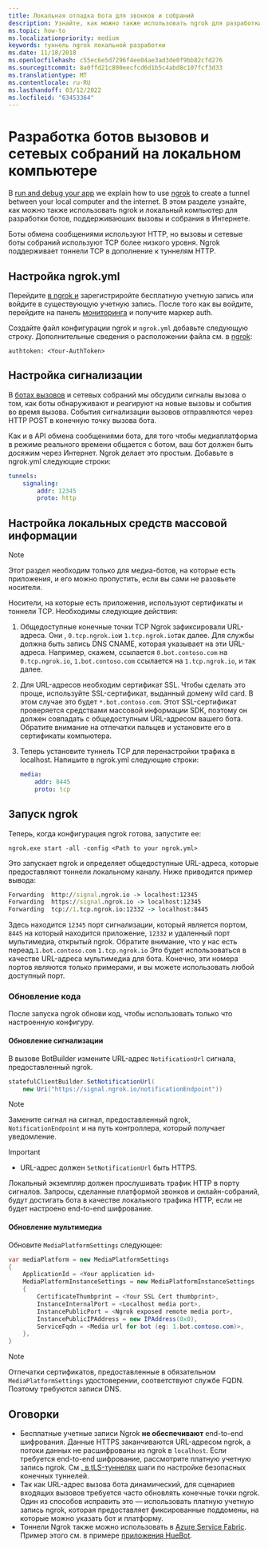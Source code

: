 ```yaml
---
title: Локальная отладка бота для звонков и собраний
description: Узнайте, как можно также использовать ngrok для разработки вызовов и сетевых ботов собраний на локальном компьютере.
ms.topic: how-to
ms.localizationpriority: medium
keywords: туннель ngrok локальной разработки
ms.date: 11/18/2018
ms.openlocfilehash: c55ec6e5d7296f4ee04ae3ad3de0f9bb82cfd276
ms.sourcegitcommit: 8a0ffd21c800eecfcd6d1b5c4abd8c107fcf3d33
ms.translationtype: MT
ms.contentlocale: ru-RU
ms.lasthandoff: 03/12/2022
ms.locfileid: "63453364"
---
```

# <a name="develop-calling-and-online-meeting-bots-on-your-local-pc"></a>Разработка ботов вызовов и сетевых собраний на локальном компьютере

В [run and debug your app](../../concepts/build-and-test/debug.md) we explain how to use [ngrok](https://ngrok.com) to create a tunnel between your local computer and the internet. В этом разделе узнайте, как можно также использовать ngrok и локальный компьютер для разработки ботов, поддерживаюших вызовы и собрания в Интернете.

Боты обмена сообщениями используют HTTP, но вызовы и сетевые боты собраний используют TCP более низкого уровня. Ngrok поддерживает тоннели TCP в дополнение к туннелям HTTP.

## <a name="configure-ngrokyml"></a>Настройка ngrok.yml

Перейдите [в ngrok и](https://ngrok.com) зарегистриройте бесплатную учетную запись или войдите в существующую учетную запись. После того как вы войдите, перейдите на панель [мониторинга](https://dashboard.ngrok.com) и получите маркер auth.

Создайте файл конфигурации ngrok и `ngrok.yml` добавьте следующую строку. Дополнительные сведения о расположении файла см. в [ngrok](https://ngrok.com/docs#config):

  `authtoken: <Your-AuthToken>`

## <a name="set-up-signaling"></a>Настройка сигнализации

В [ботах вызовов](./calls-meetings-bots-overview.md) и сетевых собраний мы обсудили сигналы вызова о том, как боты обнаруживают и реагируют на новые вызовы и события во время вызова. События сигнализации вызовов отправляются через HTTP POST в конечную точку вызова бота.

Как и в API обмена сообщениями бота, для того чтобы медиаплатформа в режиме реального времени общается с ботом, ваш бот должен быть досяжим через Интернет. Ngrok делает это простым. Добавьте в ngrok.yml следующие строки:

```yaml
tunnels:
    signaling:
        addr: 12345
        proto: http
```

## <a name="set-up-local-media"></a>Настройка локальных средств массовой информации

> [!NOTE]
> Этот раздел необходим только для медиа-ботов, на которые есть приложения, и его можно пропустить, если вы сами не разовьете носители.

Носители, на которые есть приложения, используют сертификаты и тоннели TCP. Необходимы следующие действия:

1. Общедоступные конечные точки TCP Ngrok зафиксировали URL-адреса. Они , `0.tcp.ngrok.io`и `1.tcp.ngrok.io`так далее. Для службы должна быть запись DNS CNAME, которая указывает на эти URL-адреса. Например, скажем, ссылается `0.bot.contoso.com` на `0.tcp.ngrok.io`, `1.bot.contoso.com` ссылается на `1.tcp.ngrok.io`, и так далее.
2. Для URL-адресов необходим сертификат SSL. Чтобы сделать это проще, используйте SSL-сертификат, выданный домену wild card. В этом случае это будет `*.bot.contoso.com`. Этот SSL-сертификат проверяется средствами массовой информации SDK, поэтому он должен совпадать с общедоступным URL-адресом вашего бота. Обратите внимание на отпечатки пальцев и установите его в сертификаты компьютера.
3. Теперь установите туннель TCP для перенастройки трафика в localhost. Напишите в ngrok.yml следующие строки:

    ```yaml
    media:
        addr: 8445
        proto: tcp
    ```

## <a name="start-ngrok"></a>Запуск ngrok

Теперь, когда конфигурация ngrok готова, запустите ее:

  `ngrok.exe start -all -config <Path to your ngrok.yml>`

Это запускает ngrok и определяет общедоступные URL-адреса, которые предоставляют тоннели локальному каналу. Ниже приводится пример вывода:

```cmd
Forwarding  http://signal.ngrok.io -> localhost:12345
Forwarding  https://signal.ngrok.io -> localhost:12345
Forwarding  tcp://1.tcp.ngrok.io:12332 -> localhost:8445
```

Здесь находится `12345` порт сигнализации, который является портом, `8445` на который находится приложение, `12332` и удаленный порт мультимедиа, открытый ngrok. Обратите внимание, что у нас есть переад.`1.bot.contoso.com` `1.tcp.ngrok.io` Это будет использоваться в качестве URL-адреса мультимедиа для бота. Конечно, эти номера портов являются только примерами, и вы можете использовать любой доступный порт.

### <a name="update-code"></a>Обновление кода

После запуска ngrok обнови код, чтобы использовать только что настроенную конфигуру.

#### <a name="update-signaling"></a>Обновление сигнализации

В вызове BotBuilder измените URL-адрес `NotificationUrl` сигнала, предоставленный ngrok.

```csharp
statefulClientBuilder.SetNotificationUrl(
    new Uri("https://signal.ngrok.io/notificationEndpoint"))
```

> [!NOTE]
> Замените сигнал на сигнал, предоставленный ngrok, `NotificationEndpoint` и на путь контроллера, который получает уведомление.

> [!IMPORTANT]
>
> * URL-адрес должен `SetNotificationUrl` быть HTTPS.
>
> Локальный экземпляр должен прослушивать трафик HTTP в порту сигналов. Запросы, сделанные платформой звонков и онлайн-собраний, будут достигать бота в качестве локального трафика HTTP, если не будет настроено end-to-end шифрование.

#### <a name="update-media"></a>Обновление мультимедиа

Обновите `MediaPlatformSettings` следующее:

```csharp
var mediaPlatform = new MediaPlatformSettings
{
    ApplicationId = <Your application id>
    MediaPlatformInstanceSettings = new MediaPlatformInstanceSettings
    {
        CertificateThumbprint = <Your SSL Cert thumbprint>,
        InstanceInternalPort = <Localhost media port>,
        InstancePublicPort = <Ngrok exposed remote media port>,
        InstancePublicIPAddress = new IPAddress(0x0),
        ServiceFqdn = <Media url for bot (eg: 1.bot.contoso.com)>,
    },
}
```

> [!NOTE]
> Отпечатки сертификатов, предоставленные в обязательном `MediaPlatformSettings` удостоверении, соответствуют службе FQDN. Поэтому требуются записи DNS.

## <a name="caveats"></a>Оговорки

* Бесплатные учетные записи Ngrok **не обеспечивают** end-to-end шифрования. Данные HTTPS заканчиваются URL-адресом ngrok, а потоки данных не расшифрованы из ngrok в `localhost`. Если требуется end-to-end шифрование, рассмотрите платную учетную запись ngrok. См [. в tLS-туннелях](https://ngrok.com/docs#tls) шаги по настройке безопасных конечных туннелей.
* Так как URL-адрес вызова бота динамический, для сценариев входящих вызовов требуется часто обновлять конечные точки ngrok. Один из способов исправить это — использовать платную учетную запись ngrok, которая предоставляет фиксированные поддомены, на которые можно указать бот и платформу.
* Тоннели Ngrok также можно использовать в [Azure Service Fabric](/azure/service-fabric/service-fabric-overview). Пример этого см. в примере [приложения HueBot](https://github.com/microsoftgraph/microsoft-graph-comms-samples/tree/master/Samples/V1.0Samples/LocalMediaSamples/HueBot/HueBot).
